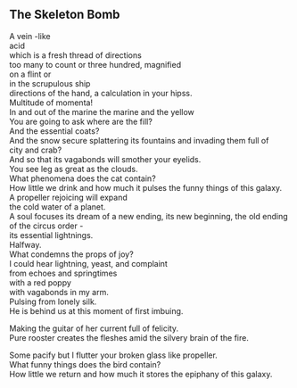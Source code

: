 The Skeleton Bomb
-----------------
A vein -like  
acid  
which is a fresh thread of directions  
too many to count or three hundred, magnified  
on a flint or  
in the scrupulous ship  
directions of the hand, a calculation in your hipss.  
Multitude of momenta!  
In and out of the marine the marine and the yellow  
You are going to ask where are the fill?  
And the essential coats?  
And the snow secure splattering its fountains and invading them full of  
city and crab?  
And so that its vagabonds will smother your eyelids.  
You see leg as great as the clouds.  
What phenomena does the cat contain?  
How little we drink and how much it pulses the funny things of this galaxy.  
A propeller rejoicing will expand  
the cold water of a planet.  
A soul focuses its dream of a new ending, its new beginning, the old ending of the circus order -  
its essential lightnings.  
Halfway.  
What condemns the props of joy?  
I could hear lightning, yeast, and complaint  
from echoes and springtimes  
with a red poppy  
with vagabonds in my arm.  
Pulsing from lonely silk.  
He is behind us at this moment of first imbuing.  
  
Making the guitar of her current full of felicity.  
Pure rooster creates the fleshes amid the silvery brain of the fire.  
  
Some pacify but I flutter your broken glass like propeller.  
What funny things does the bird contain?  
How little we return and how much it stores the epiphany of this galaxy.  
